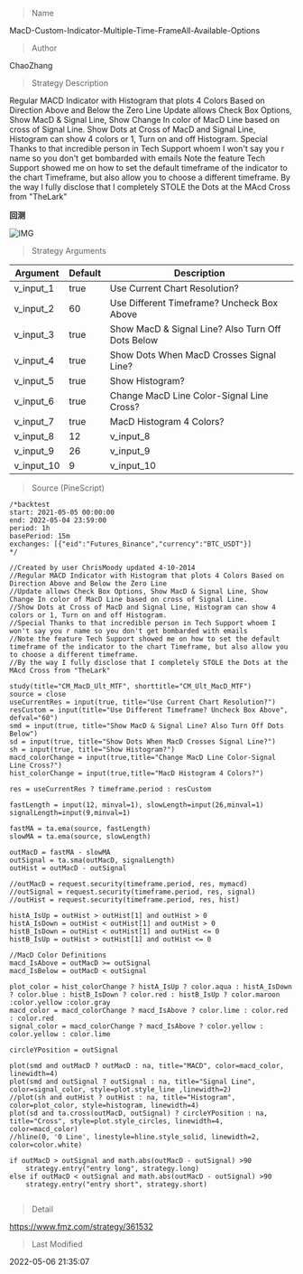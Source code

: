 
> Name

MacD-Custom-Indicator-Multiple-Time-FrameAll-Available-Options

> Author

ChaoZhang

> Strategy Description

Regular MACD Indicator with Histogram that plots 4 Colors Based on Direction Above and Below the Zero Line
Update allows Check Box Options, Show MacD & Signal Line, Show Change In color of MacD Line based on cross of Signal Line.
Show Dots at Cross of MacD and Signal Line, Histogram can show 4 colors or 1, Turn on and off Histogram.
Special Thanks to that incredible person in Tech Support whoem I won't say you r name so you don't get bombarded with emails
Note the feature Tech Support showed me on how to set the default timeframe of the indicator to the chart Timeframe, but also allow you to choose a different timeframe.
By the way I fully disclose that I completely STOLE the Dots at the MAcd Cross from "TheLark"

**回测**

 ![IMG](https://www.fmz.com/upload/asset/1e9c4d77121b59a35fd.png) 

> Strategy Arguments



|Argument|Default|Description|
|----|----|----|
|v_input_1|true|Use Current Chart Resolution?|
|v_input_2|60|Use Different Timeframe? Uncheck Box Above|
|v_input_3|true|Show MacD & Signal Line? Also Turn Off Dots Below|
|v_input_4|true|Show Dots When MacD Crosses Signal Line?|
|v_input_5|true|Show Histogram?|
|v_input_6|true|Change MacD Line Color-Signal Line Cross?|
|v_input_7|true|MacD Histogram 4 Colors?|
|v_input_8|12|v_input_8|
|v_input_9|26|v_input_9|
|v_input_10|9|v_input_10|


> Source (PineScript)

``` pinescript
/*backtest
start: 2021-05-05 00:00:00
end: 2022-05-04 23:59:00
period: 1h
basePeriod: 15m
exchanges: [{"eid":"Futures_Binance","currency":"BTC_USDT"}]
*/

//Created by user ChrisMoody updated 4-10-2014
//Regular MACD Indicator with Histogram that plots 4 Colors Based on Direction Above and Below the Zero Line
//Update allows Check Box Options, Show MacD & Signal Line, Show Change In color of MacD Line based on cross of Signal Line.
//Show Dots at Cross of MacD and Signal Line, Histogram can show 4 colors or 1, Turn on and off Histogram.
//Special Thanks to that incredible person in Tech Support whoem I won't say you r name so you don't get bombarded with emails
//Note the feature Tech Support showed me on how to set the default timeframe of the indicator to the chart Timeframe, but also allow you to choose a different timeframe.
//By the way I fully disclose that I completely STOLE the Dots at the MAcd Cross from "TheLark"

study(title="CM_MacD_Ult_MTF", shorttitle="CM_Ult_MacD_MTF")
source = close
useCurrentRes = input(true, title="Use Current Chart Resolution?")
resCustom = input(title="Use Different Timeframe? Uncheck Box Above", defval="60")
smd = input(true, title="Show MacD & Signal Line? Also Turn Off Dots Below")
sd = input(true, title="Show Dots When MacD Crosses Signal Line?")
sh = input(true, title="Show Histogram?")
macd_colorChange = input(true,title="Change MacD Line Color-Signal Line Cross?")
hist_colorChange = input(true,title="MacD Histogram 4 Colors?")

res = useCurrentRes ? timeframe.period : resCustom

fastLength = input(12, minval=1), slowLength=input(26,minval=1)
signalLength=input(9,minval=1)

fastMA = ta.ema(source, fastLength)
slowMA = ta.ema(source, slowLength)

outMacD = fastMA - slowMA
outSignal = ta.sma(outMacD, signalLength)
outHist = outMacD - outSignal

//outMacD = request.security(timeframe.period, res, mymacd)
//outSignal = request.security(timeframe.period, res, signal)
//outHist = request.security(timeframe.period, res, hist)

histA_IsUp = outHist > outHist[1] and outHist > 0
histA_IsDown = outHist < outHist[1] and outHist > 0
histB_IsDown = outHist < outHist[1] and outHist <= 0
histB_IsUp = outHist > outHist[1] and outHist <= 0

//MacD Color Definitions
macd_IsAbove = outMacD >= outSignal
macd_IsBelow = outMacD < outSignal

plot_color = hist_colorChange ? histA_IsUp ? color.aqua : histA_IsDown ? color.blue : histB_IsDown ? color.red : histB_IsUp ? color.maroon :color.yellow :color.gray
macd_color = macd_colorChange ? macd_IsAbove ? color.lime : color.red : color.red
signal_color = macd_colorChange ? macd_IsAbove ? color.yellow : color.yellow : color.lime

circleYPosition = outSignal
 
plot(smd and outMacD ? outMacD : na, title="MACD", color=macd_color, linewidth=4)
plot(smd and outSignal ? outSignal : na, title="Signal Line", color=signal_color, style=plot.style_line ,linewidth=2)
//plot(sh and outHist ? outHist : na, title="Histogram", color=plot_color, style=histogram, linewidth=4)
plot(sd and ta.cross(outMacD, outSignal) ? circleYPosition : na, title="Cross", style=plot.style_circles, linewidth=4, color=macd_color)
//hline(0, '0 Line', linestyle=hline.style_solid, linewidth=2, color=color.white)

if outMacD > outSignal and math.abs(outMacD - outSignal) >90
    strategy.entry("entry long", strategy.long)
else if outMacD < outSignal and math.abs(outMacD - outSignal) >90
    strategy.entry("entry short", strategy.short)
    
```

> Detail

https://www.fmz.com/strategy/361532

> Last Modified

2022-05-06 21:35:07
